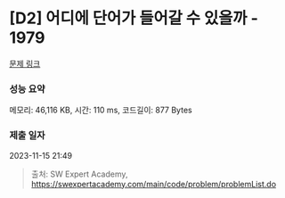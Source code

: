 # [D2] 어디에 단어가 들어갈 수 있을까 - 1979 

[문제 링크](https://swexpertacademy.com/main/code/problem/problemDetail.do?contestProbId=AV5PuPq6AaQDFAUq) 

### 성능 요약

메모리: 46,116 KB, 시간: 110 ms, 코드길이: 877 Bytes

### 제출 일자

2023-11-15 21:49



> 출처: SW Expert Academy, https://swexpertacademy.com/main/code/problem/problemList.do